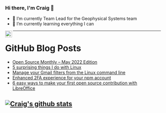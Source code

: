 ### Hi there, I'm Craig 👋

<!--
**CraigTeelFugro/CraigTeelFugro** is a ✨ _special_ ✨ repository because its `README.md` (this file) appears on your GitHub profile.

Here are some ideas to get you started:
-->

- 🔭 I’m currently Team Lead for the Geophysical Systems team
- 🌱 I’m currently learning everything I can

[<img align="left" alt="Craig Teel | LinkedIn" width="22px" src="https://cdn.jsdelivr.net/npm/simple-icons@v3/icons/linkedin.svg" />][linkedin]

---

# GitHub Blog Posts

<!-- BLOG-POST-LIST:START -->
- [Open Source Monthly – May 2022 Edition](https://github.blog/2022-05-11-open-source-monthly-may-2022-edition/)
- [5 surprising things I do with Linux](https://opensource.com/article/22/5/surprising-things-i-do-linux)
- [Manage your Gmail filters from the Linux command line](https://opensource.com/article/22/5/gmailctl-linux-command-line-tool)
- [Enhanced 2FA experience for your npm account](https://github.blog/2022-05-10-enhanced-2fa-experience-for-your-npm-account/)
- [6 easy ways to make your first open source contribution with LibreOffice](https://opensource.com/article/22/5/first-open-source-contribution-libreoffice)
<!-- BLOG-POST-LIST:END -->

## [![Craig's github stats](https://github-readme-stats.vercel.app/api?username=craigteelfugro)](https://github.com/anuraghazra/github-readme-stats)


[linkedin]: https://linkedin.com/in/craig-teel-b8786771
